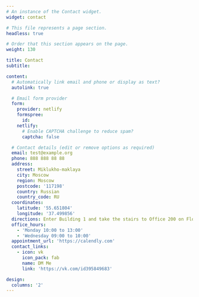 ```yaml
---
# An instance of the Contact widget.
widget: contact

# This file represents a page section.
headless: true

# Order that this section appears on the page.
weight: 130

title: Contact
subtitle:

content:
  # Automatically link email and phone or display as text?
  autolink: true

  # Email form provider
  form:
    provider: netlify
    formspree:
      id:
    netlify:
      # Enable CAPTCHA challenge to reduce spam?
      captcha: false

  # Contact details (edit or remove options as required)
  email: test@example.org
  phone: 888 888 88 88
  address:
    street: Miklukho-maklaya
    city: Moscow
    region: Moscow
    postcode: '117198'
    country: Russian
    country_code: RU
  coordinates:
    latitude: '55.651804'
    longitude: '37.499856'
  directions: Enter Building 1 and take the stairs to Office 200 on Floor 2
  office_hours:
    - 'Monday 10:00 to 13:00'
    - 'Wednesday 09:00 to 10:00'
  appointment_url: 'https://calendly.com'
  contact_links:
    - icon: vk
      icon_pack: fab
      name: DM Me
      link: 'https://vk.com/id395849683'

design:
  columns: '2'
---
```

